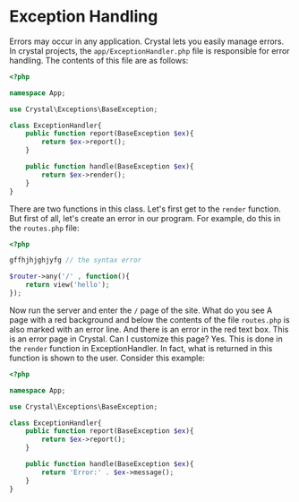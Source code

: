 # Exception Handling
Errors may occur in any application. Crystal lets you easily manage errors.
In crystal projects, the `app/ExceptionHandler.php` file is responsible for error handling. The contents of this file are as follows:

```php
<?php

namespace App;

use Crystal\Exceptions\BaseException;

class ExceptionHandler{
	public function report(BaseException $ex){
		return $ex->report();
	}

	public function handle(BaseException $ex){
		return $ex->render();
	}
}
```



There are two functions in this class. Let's first get to the `render` function. But first of all, let's create an error in our program. For example, do this in the `routes.php` file:


```php
<?php

gffhjhjghjyfg // the syntax error

$router->any('/' , function(){
    return view('hello');
});
```


Now run the server and enter the `/` page of the site. What do you see A page with a red background and below the contents of the file `routes.php` is also marked with an error line. And there is an error in the red text box. This is an error page in Crystal. Can I customize this page? Yes. This is done in the `render` function in ExceptionHandler. In fact, what is returned in this function is shown to the user. Consider this example:


```php
<?php

namespace App;

use Crystal\Exceptions\BaseException;

class ExceptionHandler{
	public function report(BaseException $ex){
		return $ex->report();
	}

	public function handle(BaseException $ex){
		return 'Error:' . $ex->message();
	}
}
```



